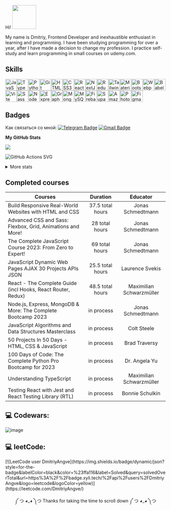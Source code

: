 
Hi! <img src="https://media.giphy.com/media/mGcNjsfWAjY5AEZNw6/giphy.gif" width="75">
<div>My name is Dmitriy, Frontend Developer and inexhaustible enthusiast in learning and programming. I have been studying programming for over a year, after I have made a decision to change my profession. I practice self-study and learn programming in small courses on udemy.com.</div>

<!--[View My GitHub Language Stats](https://ionicabizau.github.io/github-profile-languages/api.html?DmitriyAngve)-->
<!--![GitHub Top Languages](http://github-profile-summary-cards.vercel.app/api/cards/most-commit-language?username=DmitriyAngve&theme=dark)-->

<!-- <img src="https://media.giphy.com/media/XGqDsE3owV0RO/giphy.gif" width="250">  --> 
<!-- <h2>Now I'm learning</h2><p>React / Next.js / TypeScript </p><img src="https://media.giphy.com/media/njtPBlbYnHAHK/giphy.gif" width="90">  --> 

<h2>Skills</h2>
<p align="left">

<p align="left">
<a href="https://developer.mozilla.org/en-US/docs/Web/JavaScript" target="_blank" rel="noreferrer"><img src="https://raw.githubusercontent.com/danielcranney/readme-generator/main/public/icons/skills/javascript-colored.svg" width="36" height="36" alt="JavaScript" /></a><a href="https://www.typescriptlang.org/" target="_blank" rel="noreferrer"><img src="https://raw.githubusercontent.com/danielcranney/readme-generator/main/public/icons/skills/typescript-colored.svg" width="36" height="36" alt="TypeScript" /></a><a href="https://www.python.org/" target="_blank" rel="noreferrer"><img src="https://raw.githubusercontent.com/danielcranney/readme-generator/main/public/icons/skills/python-colored.svg" width="36" height="36" alt="Python" /></a><a href="https://git-scm.com/" target="_blank" rel="noreferrer"><img src="https://raw.githubusercontent.com/danielcranney/readme-generator/main/public/icons/skills/git-colored.svg" width="36" height="36" alt="Git" /></a><a href="https://developer.mozilla.org/en-US/docs/Glossary/HTML5" target="_blank" rel="noreferrer"><img src="https://raw.githubusercontent.com/danielcranney/readme-generator/main/public/icons/skills/html5-colored.svg" width="36" height="36" alt="HTML5" /></a><a href="https://www.w3.org/TR/CSS/#css" target="_blank" rel="noreferrer"><img src="https://raw.githubusercontent.com/danielcranney/readme-generator/main/public/icons/skills/css3-colored.svg" width="36" height="36" alt="CSS3" /></a><a href="https://reactjs.org/" target="_blank" rel="noreferrer"><img src="https://raw.githubusercontent.com/danielcranney/readme-generator/main/public/icons/skills/react-colored.svg" width="36" height="36" alt="React" /></a><a href="https://nextjs.org/docs" target="_blank" rel="noreferrer"><img src="https://raw.githubusercontent.com/danielcranney/readme-generator/main/public/icons/skills/nextjs-colored.svg" width="36" height="36" alt="NextJs" /></a><a href="https://redux.js.org/" target="_blank" rel="noreferrer"><img src="https://raw.githubusercontent.com/danielcranney/readme-generator/main/public/icons/skills/redux-colored.svg" width="36" height="36" alt="Redux" /></a><a href="https://tailwindcss.com/" target="_blank" rel="noreferrer"><img src="https://raw.githubusercontent.com/danielcranney/readme-generator/main/public/icons/skills/tailwindcss-colored.svg" width="36" height="36" alt="TailwindCSS" /></a><a href="https://mui.com/" target="_blank" rel="noreferrer"><img src="https://raw.githubusercontent.com/danielcranney/readme-generator/main/public/icons/skills/materialui-colored.svg" width="36" height="36" alt="Material UI" /></a><a href="https://getbootstrap.com/" target="_blank" rel="noreferrer"><img src="https://raw.githubusercontent.com/danielcranney/readme-generator/main/public/icons/skills/bootstrap-colored.svg" width="36" height="36" alt="Bootstrap" /></a><a href="https://webpack.js.org/" target="_blank" rel="noreferrer"><img src="https://raw.githubusercontent.com/danielcranney/readme-generator/main/public/icons/skills/webpack-colored.svg" width="36" height="36" alt="Webpack" /></a><a href="https://babeljs.io/" target="_blank" rel="noreferrer"><img src="https://raw.githubusercontent.com/danielcranney/readme-generator/main/public/icons/skills/babel-colored.svg" width="36" height="36" alt="Babel" /></a><a href="https://vitejs.dev/" target="_blank" rel="noreferrer"><img src="https://raw.githubusercontent.com/danielcranney/readme-generator/main/public/icons/skills/vite-colored.svg" width="36" height="36" alt="Vite" /></a><a href="https://sass-lang.com/" target="_blank" rel="noreferrer"><img src="https://raw.githubusercontent.com/danielcranney/readme-generator/main/public/icons/skills/sass-colored.svg" width="36" height="36" alt="Sass" /></a><a href="https://nodejs.org/en/" target="_blank" rel="noreferrer"><img src="https://raw.githubusercontent.com/danielcranney/readme-generator/main/public/icons/skills/nodejs-colored.svg" width="36" height="36" alt="NodeJS" /></a><a href="https://expressjs.com/" target="_blank" rel="noreferrer"><img src="https://raw.githubusercontent.com/danielcranney/readme-generator/main/public/icons/skills/express-colored.svg" width="36" height="36" alt="Express" /></a><a href="https://graphql.org/" target="_blank" rel="noreferrer"><img src="https://raw.githubusercontent.com/danielcranney/readme-generator/main/public/icons/skills/graphql-colored.svg" width="36" height="36" alt="GraphQL" /></a><a href="https://www.mongodb.com/" target="_blank" rel="noreferrer"><img src="https://raw.githubusercontent.com/danielcranney/readme-generator/main/public/icons/skills/mongodb-colored.svg" width="36" height="36" alt="MongoDB" /></a><a href="https://www.mysql.com/" target="_blank" rel="noreferrer"><img src="https://raw.githubusercontent.com/danielcranney/readme-generator/main/public/icons/skills/mysql-colored.svg" width="36" height="36" alt="MySQL" /></a><a href="https://firebase.google.com/" target="_blank" rel="noreferrer"><img src="https://raw.githubusercontent.com/danielcranney/readme-generator/main/public/icons/skills/firebase-colored.svg" width="36" height="36" alt="Firebase" /></a><a href="https://supabase.io/" target="_blank" rel="noreferrer"><img src="https://raw.githubusercontent.com/danielcranney/readme-generator/main/public/icons/skills/supabase-colored.svg" width="36" height="36" alt="Supabase" /></a><a href="https://aws.amazon.com" target="_blank" rel="noreferrer"><img src="https://raw.githubusercontent.com/danielcranney/readme-generator/main/public/icons/skills/aws-colored.svg" width="36" height="36" alt="Amazon Web Services" /></a><a href="https://www.adobe.com/uk/products/photoshop.html" target="_blank" rel="noreferrer"><img src="https://raw.githubusercontent.com/danielcranney/readme-generator/main/public/icons/skills/photoshop-colored.svg" width="36" height="36" alt="Photoshop" /></a><a href="https://www.figma.com/" target="_blank" rel="noreferrer"><img src="https://raw.githubusercontent.com/danielcranney/readme-generator/main/public/icons/skills/figma-colored.svg" width="36" height="36" alt="Figma" /></a>
                    </p>
                    

<h2>Badges</h2>

Как связаться со мной: [![Telegram Badge](https://img.shields.io/badge/-DmitriiVenediktov-blue?style=flat&logo=Telegram&logoColor=white)](https://t.me/DmitriyAngve) [![Gmail Badge](https://img.shields.io/badge/-Gmail-red?style=flat&logo=Gmail&logoColor=white)](mailto:venediktov.work@gmail.com)

<b>My GitHub Stats</b>

<a href="http://www.github.com/DmitriyAngve"><img src="https://github-readme-streak-stats.herokuapp.com/?user=DmitriyAngve&stroke=10b981&background=1c1917&ring=10b981&fire=10b981&currStreakNum=10b981&currStreakLabel=10b981&sideNums=10b981&sideLabels=10b981&dates=10b981&hide_border=true" /></a>

![GitHub Actions SVG](https://github.com/DmitriyAngve/testing/blob/master/generated/languages.svg)

<!--![GitHub Actions](https://raw.githubusercontent.com/DmitriyAngve/github-stats/master/generated/overview.svg#gh-dark-mode-only)-->


<!--<a href="https://github.com/DmitriyAngve" align="left"><img src="https://github-readme-stats.vercel.app/api/top-langs/?username=DmitriyAngve&langs_count=8&title_color=14b8a6&text_color=14b8a6&icon_color=14b8a6&bg_color=1c1917&hide_border=true&locale=en&custom_title=Top%20%Languages" alt="Top Languages" /></a>-->

<div>
<details>
  <summary>More stats</summary>
<a href="https://github-readme-activity-graph.vercel.app/graph?username=DmitriyAngve&theme=github-compact&count_private=true"><img src="https://github-readme-activity-graph.vercel.app/graph?username=DmitriyAngve&theme=github-compact" alt="GitHub Commits Graph" /></a>
</details>
</div>

<h2>Сompleted courses</h2>

| Courses                                                         | Duration         | Educator                |        
| ----------------------------------------------------------------|:---------------: |:-----------------------:|
| Build Responsive Real-World Websites with HTML and CSS          | 37.5 total hours | Jonas Schmedtmann       | 
| Advanced CSS and Sass: Flexbox, Grid, Animations and More!      | 28 total hours   | Jonas Schmedtmann       |
| The Complete JavaScript Course 2023: From Zero to Expert!       | 69 total hours   | Jonas Schmedtmann       |
| JavaScript Dynamic Web Pages AJAX 30 Projects APIs JSON         | 25.5 total hours | Laurence Svekis         |
| React - The Complete Guide (incl Hooks, React Router, Redux)    | 48.5 total hours | Maximilian Schwarzmüller|
| Node.js, Express, MongoDB & More: The Complete Bootcamp 2023    | in process       | Jonas Schmedtmann       |
| JavaScript Algorithms and Data Structures Masterclass           | in process       | Colt Steele             |
| 50 Projects In 50 Days - HTML, CSS & JavaScript                 | in process       | Brad Traversy           |
| 100 Days of Code: The Complete Python Pro Bootcamp for 2023     | in process       | Dr. Angela Yu           |
| Understanding TypeScript                                        | in process       | Maximilian Schwarzmüller|           
| Testing React with Jest and React Testing Library (RTL)         | in process       | Bonnie Schulkin         |  



<h2>💻 Codewars:</h2>

![image](https://www.codewars.com/users/Angve/badges/large)

<h2>💻 leetCode:</h2>
[![LeetCode user DmitriyAngve](https://img.shields.io/badge/dynamic/json?style=for-the-badge&labelColor=black&color=%23ffa116&label=Solved&query=solvedOverTotal&url=https%3A%2F%2Fbadge.xyli.tech/%2Fapi%2Fusers%2FDmitriyAngve&logo=leetcode&logoColor=yellow)](https://leetcode.com/DmitriyAngve/)


<div align="center">
<p>༼ つ ◕_◕ ༽つ Thanks for taking the time to scroll down ༼ つ ◕_◕ ༽つ</p>
</div>
